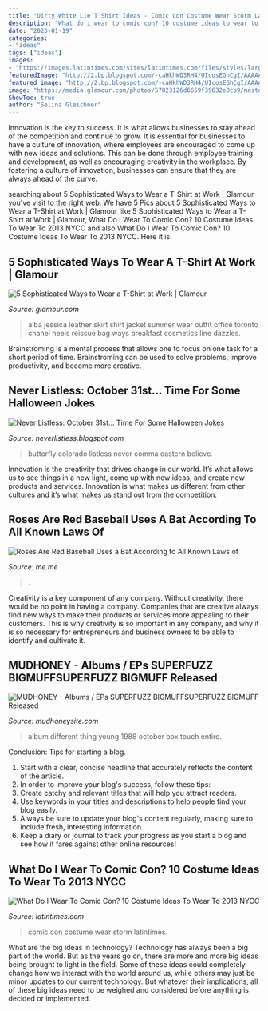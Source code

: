 ```yaml
---
title: "Dirty White Lie T Shirt Ideas - Comic Con Costume Wear Storm Latintimes"
description: "What do i wear to comic con? 10 costume ideas to wear to 2013 nycc"
date: "2023-01-19"
categories:
- "ideas"
tags: ["ideas"]
images:
- "https://images.latintimes.com/sites/latintimes.com/files/styles/large/public/1/40/14062.jpg"
featuredImage: "http://2.bp.blogspot.com/-caHkhWD3RH4/UIcosEGhCgI/AAAAAAAAIyU/SrSM3wIgivQ/s1600/Butterfly-OrangeWithBlackSpots-Img4311-800x600-pe.Jpg"
featured_image: "http://2.bp.blogspot.com/-caHkhWD3RH4/UIcosEGhCgI/AAAAAAAAIyU/SrSM3wIgivQ/s1600/Butterfly-OrangeWithBlackSpots-Img4311-800x600-pe.Jpg"
image: "https://media.glamour.com/photos/57823126d6659f39632e8cb9/master/h_1025,c_limit/jessica-alba-leather-jacket-colorful-skirt-tee.jpg"
ShowToc: true
author: "Selina Gleichner"
---
```



Innovation is the key to success. It is what allows businesses to stay ahead of the competition and continue to grow. It is essential for businesses to have a culture of innovation, where employees are encouraged to come up with new ideas and solutions. This can be done through employee training and development, as well as encouraging creativity in the workplace. By fostering a culture of innovation, businesses can ensure that they are always ahead of the curve.

	

		
searching about 5 Sophisticated Ways to Wear a T-Shirt at Work | Glamour you've visit to the right web. We have 5 Pics about 5 Sophisticated Ways to Wear a T-Shirt at Work | Glamour like 5 Sophisticated Ways to Wear a T-Shirt at Work | Glamour, What Do I Wear To Comic Con? 10 Costume Ideas To Wear To 2013 NYCC and also What Do I Wear To Comic Con? 10 Costume Ideas To Wear To 2013 NYCC. Here it is:
		
    
## 5 Sophisticated Ways To Wear A T-Shirt At Work | Glamour

<img loading=lazy src="https://media.glamour.com/photos/57823126d6659f39632e8cb9/master/h_1025,c_limit/jessica-alba-leather-jacket-colorful-skirt-tee.jpg" onerror="this.onerror=null;this.src='https://tse1.mm.bing.net/th?id=OIP.E7LOpLtuqVT6pYAlZvgmAQHaMP&amp;pid=15.1';" alt="5 Sophisticated Ways to Wear a T-Shirt at Work | Glamour">

_Source: glamour.com_

>alba jessica leather skirt shirt jacket summer wear outfit office toronto chanel heels reissue bag ways breakfast cosmetics line dazzles. 

	

Brainstroming is a mental process that allows one to focus on one task for a short period of time. Brainstroming can be used to solve problems, improve productivity, and become more creative.

    
## Never Listless: October 31st... Time For Some Halloween Jokes

<img loading=lazy src="http://2.bp.blogspot.com/-caHkhWD3RH4/UIcosEGhCgI/AAAAAAAAIyU/SrSM3wIgivQ/s1600/Butterfly-OrangeWithBlackSpots-Img4311-800x600-pe.Jpg" onerror="this.onerror=null;this.src='https://tse2.mm.bing.net/th?id=OIP.eE2qlsfKYN5ni50WdAmhFQHaFj&amp;pid=15.1';" alt="Never Listless: October 31st... Time For Some Halloween Jokes">

_Source: neverlistless.blogspot.com_

>butterfly colorado listless never comma eastern believe. 

	

Innovation is the creativity that drives change in our world. It’s what allows us to see things in a new light, come up with new ideas, and create new products and services. Innovation is what makes us different from other cultures and it’s what makes us stand out from the competition.

    
## Roses Are Red Baseball Uses A Bat According To All Known Laws Of

<img loading=lazy src="https://pics.me.me/thumb_roses-are-red-baseball-uses-a-bat-according-to-all-63455963.png" onerror="this.onerror=null;this.src='https://tse3.mm.bing.net/th?id=OIP.3I6LkJVJfM7f2mk8r3QeGQAAAA&amp;pid=15.1';" alt="Roses Are Red Baseball Uses a Bat According to All Known Laws of">

_Source: me.me_

>. 

	

Creativity is a key component of any company. Without creativity, there would be no point in having a company. Companies that are creative always find new ways to make their products or services more appealing to their customers. This is why creativity is so important in any company, and why it is so necessary for entrepreneurs and business owners to be able to identify and cultivate it.

    
## MUDHONEY - Albums / EPs SUPERFUZZ BIGMUFFSUPERFUZZ BIGMUFF Released

<img loading=lazy src="http://mudhoneysite.com/yahoo_site_admin/assets/images/LiveMudhorz.10984037_std.jpg" onerror="this.onerror=null;this.src='https://tse4.mm.bing.net/th?id=OIP.5U4W_M6nKYoKXGW_XyO6AgHaCr&amp;pid=15.1';" alt="MUDHONEY - Albums / EPs SUPERFUZZ BIGMUFFSUPERFUZZ BIGMUFF Released">

_Source: mudhoneysite.com_

>album different thing young 1988 october box touch entire. 

	

Conclusion: Tips for starting a blog.
1. Start with a clear, concise headline that accurately reflects the content of the article.
2. In order to improve your blog's success, follow these tips: 
3. Create catchy and relevant titles that will help you attract readers. 
4. Use keywords in your titles and descriptions to help people find your blog easily. 
5. Always be sure to update your blog's content regularly, making sure to include fresh, interesting information. 
6. Keep a diary or journal to track your progress as you start a blog and see how it fares against other online resources!

    
## What Do I Wear To Comic Con? 10 Costume Ideas To Wear To 2013 NYCC

<img loading=lazy src="https://images.latintimes.com/sites/latintimes.com/files/styles/large/public/1/40/14062.jpg" onerror="this.onerror=null;this.src='https://tse2.mm.bing.net/th?id=OIP.trfmRku7J9eSmuxw6aY1gAHaJS&amp;pid=15.1';" alt="What Do I Wear To Comic Con? 10 Costume Ideas To Wear To 2013 NYCC">

_Source: latintimes.com_

>comic con costume wear storm latintimes. 

	

What are the big ideas in technology?
Technology has always been a big part of the world. But as the years go on, there are more and more big ideas being brought to light in the field. Some of these ideas could completely change how we interact with the world around us, while others may just be minor updates to our current technology. But whatever their implications, all of these big ideas need to be weighed and considered before anything is decided or implemented.

